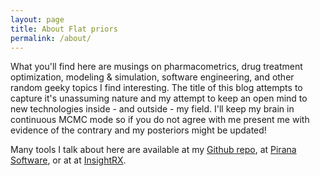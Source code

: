 ```yaml
---
layout: page
title: About Flat priors
permalink: /about/
---
```


What you'll find here are musings on pharmacometrics, drug treatment optimization, modeling & simulation, software engineering, and other random geeky topics I find interesting. The title of this blog attempts to capture it's unassuming nature and my attempt to keep an open mind to new technologies inside - and outside - my field. I'll keep my brain in continuous MCMC mode so if you do not agree with me present me with evidence of the contrary and my posteriors might be updated!

Many tools I talk about here are available at my [Github repo](https://github.com/ronkeizer), at [Pirana Software](http://www.pirana-software.com), or at at [InsightRX](http://www.insight-rx.com).

